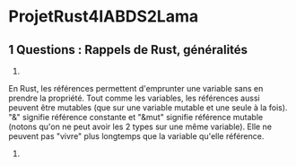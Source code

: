 # ProjetRust4IABDS2Lama

## 1 Questions : Rappels de Rust, généralités

1.

En Rust, les références permettent d'emprunter une variable sans en prendre la propriété. Tout comme les variables, les références aussi peuvent être mutables (que sur une variable mutable et une seule à la fois). "&" signifie référence constante et "&mut" signifie référence mutable (notons qu'on ne peut avoir les 2 types sur une même variable). Elle ne peuvent pas "vivre" plus longtemps que la variable qu'elle référence.

1.








